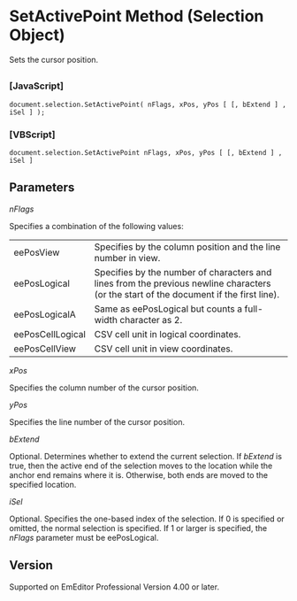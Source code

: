 # SetActivePoint Method (Selection Object)

Sets the cursor position.

## 

### \[JavaScript\]

```
document.selection.SetActivePoint( nFlags, xPos, yPos [ [, bExtend ] , iSel ] );
```

### \[VBScript\]

```
document.selection.SetActivePoint nFlags, xPos, yPos [ [, bExtend ] , iSel ]
```

## Parameters

_nFlags_

Specifies a combination of the following values:

|     |     |
| --- | --- |
| eePosView | Specifies by the column position and the line number in view. |
| eePosLogical | Specifies by the number of characters and lines from the previous newline characters (or the start of the document if the first line). |
| eePosLogicalA | Same as eePosLogical but counts a full-width character as 2. |
| eePosCellLogical | CSV cell unit in logical coordinates. |
| eePosCellView | CSV cell unit in view coordinates. |

_xPos_

Specifies the column number of the cursor position.

_yPos_

Specifies the line number of the cursor position.

_bExtend_

Optional. Determines whether to extend the current selection. If _bExtend_ is
true, then the active end of the selection moves to the location while the
anchor end remains where it is. Otherwise, both ends are moved to the
specified location.

_iSel_

Optional. Specifies the one-based index of the selection. If 0 is specified
or omitted, the normal selection is specified. If 1 or larger is specified, the _nFlags_ parameter must be eePosLogical.

## Version

Supported on EmEditor Professional Version 4.00 or later.
